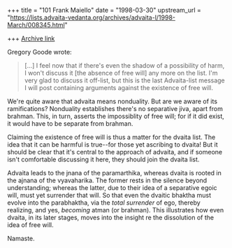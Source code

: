 +++
title = "101 Frank Maiello"
date = "1998-03-30"
upstream_url = "https://lists.advaita-vedanta.org/archives/advaita-l/1998-March/008345.html"

+++
[Archive link](https://lists.advaita-vedanta.org/archives/advaita-l/1998-March/008345.html)

Gregory Goode wrote:

>  [...]   I feel now that if there's even the shadow of a possibility of harm,
I won't discuss it
>  [the absence of free will] any more on the list.  I'm very glad to discuss
it off-list, but this
>  is the last Advaita-list message I will post containing arguments against
the existence
>  of free will.

We're quite aware that advaita means nonduality.  But are we aware of its
ramifications?
Nonduality establishes there's no separative jiva, apart from brahman.  This,
in turn, asserts
the impossiblity of free will; for if it did exist, it would have to be
separate from brahman.

Claiming the existence of free will is thus a matter for the dvaita list.  The
idea that it can
be harmful is true--for those yet ascribing to dvaita!  But it should be clear
that it's central
to the approach of advaita, and if someone isn't comfortable discussing it
here, they should
join the dvaita list.

Advaita leads to the jnana of the paramarthika, whereas dvaita is rooted in the
ajnana
of the vyavaharika. The former rests in the silence beyond understanding;
whereas the
latter, due to their idea of a separative egoic will, must yet surrender that
will.  So that even
the dvaitic bhaktha must evolve into the parabhaktha, via the *total surrender*
of ego,
thereby realizing, and yes, *becoming* atman (or brahman).  This illustrates
how even
dvaita, in its later stages, moves into the insight re the dissolution of the
idea of free will.

Namaste.

